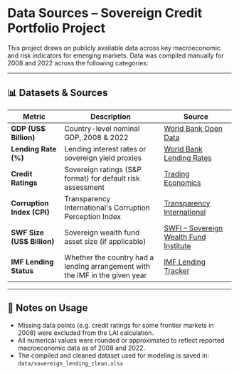 # Data Sources – Sovereign Credit Portfolio Project

This project draws on publicly available data across key macroeconomic and risk indicators for emerging markets. Data was compiled manually for 2008 and 2022 across the following categories:

---

## 📊 Datasets & Sources

| Metric                         | Description                                                                 | Source                                                                                                 |
|-------------------------------|-----------------------------------------------------------------------------|--------------------------------------------------------------------------------------------------------|
| **GDP (US$ Billion)**         | Country-level nominal GDP, 2008 & 2022                                      | [World Bank Open Data](https://data.worldbank.org/indicator/NY.GDP.MKTP.CD)                           |
| **Lending Rate (%)**          | Lending interest rates or sovereign yield proxies                           | [World Bank Lending Rates](https://data.worldbank.org/indicator/FR.INR.LEND)                          |
| **Credit Ratings**            | Sovereign ratings (S&P format) for default risk assessment                  | [Trading Economics](https://tradingeconomics.com/country-list/rating)                                 |
| **Corruption Index (CPI)**    | Transparency International's Corruption Perception Index                    | [Transparency International](https://www.transparency.org/en/cpi)                                     |
| **SWF Size (US$ Billion)**    | Sovereign wealth fund asset size (if applicable)                            | [SWFI – Sovereign Wealth Fund Institute](https://www.swfinstitute.org/fund-rankings/sovereign-wealth-fund) |
| **IMF Lending Status**        | Whether the country had a lending arrangement with the IMF in the given year| [IMF Lending Tracker](https://www.imf.org/en/Topics/imf-and-covid19/COVID-Lending-Tracker)            |

---

## 🧹 Notes on Usage
- Missing data points (e.g. credit ratings for some frontier markets in 2008) were excluded from the LAI calculation.
- All numerical values were rounded or approximated to reflect reported macroeconomic data as of 2008 and 2022.
- The compiled and cleaned dataset used for modeling is saved in:  
  `data/sovereign_lending_clean.xlsx`
